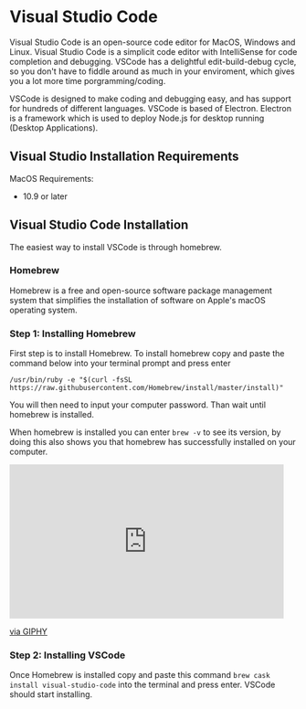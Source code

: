 # Visual Studio Code
Visual Studio Code is an open-source code editor for MacOS, Windows and Linux. Visual Studio Code is a simplicit code editor with IntelliSense for code completion and debugging. VSCode has a delightful edit-build-debug cycle, so you don't have to fiddle around as much in your enviroment, which gives you a lot more time porgramming/coding.

VSCode is designed to make coding and debugging easy, and has support for hundreds of different languages. VSCode is based of Electron. Electron is a framework which is used to deploy Node.js for desktop running (Desktop Applications).

## Visual Studio Installation Requirements
MacOS Requirements:
- 10.9 or later

## Visual Studio Code Installation
The easiest way to install VSCode is through homebrew.

### Homebrew
Homebrew is a free and open-source software package management system that simplifies the installation of software on Apple's macOS operating system. 

### Step 1: Installing Homebrew
First step is to install Homebrew. To install homebrew copy and paste the command below into your terminal prompt and press enter

`
/usr/bin/ruby -e "$(curl -fsSL https://raw.githubusercontent.com/Homebrew/install/master/install)" 
`

You will then need to input your computer password. Than wait until homebrew is installed. 

When homebrew is installed you can enter `brew -v` to see its version, by doing this also shows you that homebrew has successfully installed on your computer.

<iframe src="https://giphy.com/embed/2yzgSovXCnrXfs4E1W" width="480" height="270" frameBorder="0" class="giphy-embed" allowFullScreen></iframe><p><a href="https://giphy.com/gifs/2yzgSovXCnrXfs4E1W">via GIPHY</a></p>

### Step 2: Installing VSCode
Once Homebrew is installed copy and paste this command `brew cask install visual-studio-code` into the terminal and press enter. VSCode should start installing.


 
